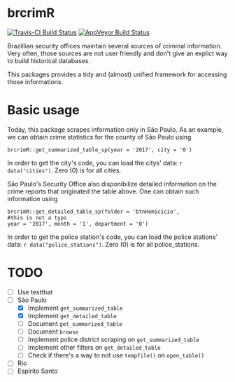 # brcrimR

[![Travis-CI Build Status](https://travis-ci.org/jjesusfilho/brcrimR.svg?branch=master)](https://travis-ci.org/jjesusfilho/brcrimR)
[![AppVeyor Build Status](https://ci.appveyor.com/api/projects/status/github//jjesusfilho/brcrimR/?branch=master&svg=true)](https://ci.appveyor.com/project/jjesusfilho/brcrimR)

Brazillian security offices maintain several sources of criminal information. Very often, those sources are not user friendly and don't give an explict way to build historical databases.

This packages provides a tidy and (almost) unified framework for accessing those informations. 

# Basic usage

Today, this package scrapes information only in São Paulo. As an example, we can obtain crime statistics for the county of São Paulo using

```{r}
brcrimR::get_summarized_table_sp(year = '2017', city = '0')
```
In order to get the city's code, you can load the citys' data: `r data("cities")`. Zero (0) is for all cities.

São Paulo's Security Office also disponibilize detailed information on the crime reports that originated the table above. One can obtain such information using

```{r}
brcrimR::get_detailed_table_sp(folder = 'btnHomicicio',
#this is not a typo
year = '2017', month = '1', department = '0')
```
In order to get the police station's code, you can load the police stations' data: `r data("police_stations")`. Zero (0) is for all police_stations.

# TODO

- [ ] Use testthat
- [ ] São Paulo
    - [X] Implement `get_summarized_table`
    - [X] Implement `get_detailed_table`
    - [ ] Document `get_summarized_table`
    - [ ] Document `browse`
    - [ ] Implement police district scraping on `get_summarized_table`
    - [ ] Implement other filters on `get_detailed_table`
    - [ ] Check if there's a way to not use `tempfile()` on `open_table()`
- [ ] Rio
- [ ] Espírito Santo
